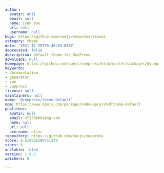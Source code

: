 ```yaml
---
author:
  avatar: null
  email: null
  name: Evan You
  url: null
  username: null
bugs: https://github.com/vuejs/vuepress/issues
category: theme
date: '2021-12-25T20:48:53.818Z'
deprecated: false
description: Default theme for VuePress
downloads: null
homepage: https://github.com/vuejs/vuepress/blob/master/packages/@vuepress/theme-default#readme
keywords:
- documentation
- generator
- vue
- vuepress
license: null
maintainers: null
name: '@vuepress/theme-default'
npm: https://www.npmjs.com/package/%40vuepress%2Ftheme-default
publisher:
  avatar: null
  email: 472590061@qq.com
  name: null
  url: null
  username: ulivz
repository: https://github.com/vuejs/vuepress
score: 0.619035186761339
stars: 0
unstable: false
version: 1.9.5
watchers: 0

---
```


